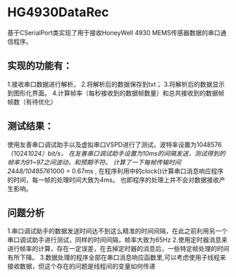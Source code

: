 # HG4930DataRec
基于CSerialPort类实现了用于接收HoneyWell 4930 MEMS传感器数据的串口通信程序。
## 实现的功能有：
1.接收串口数据进行解析，
2.将解析后的数据保存到txt；
3.将解析后的数据显示到图形化界面。
4.计算帧率（每秒接收到的数据帧数量）和总共接收到的数据帧帧数（有待优化）

## 测试结果：
使用友善串口调试助手以及虚拟串口VSPD进行了测试，波特率设置为1048576（1024*1024）bit/s，
在友善串口调试助手设置为10ms的间隔发送，测试得到的帧率为91~97之间波动，和预期不符。
计算了一下每帧传输时间 2*44*8/1048576*1000 = 0.67ms , 
在程序利用<ctime>中的clock()计算串口消息响应程序的时间，每一帧的处理时间大致为4ms。
也即程序的处理上并不会对数据接收产生影响。

## 问题分析

1.串口调试助手的数据发送时间达不到这么精准的时间间隔，在此之前利用另一个串口调试助手进行测试，同样的时间间隔，帧率大致为65Hz
2.使用定时器消息来进行帧率的计算，存在一定误差，在去掉定时器的消息后，一些特定帧处理的时间有所下降。
3.数据处理的程序全部在串口消息响应函数里,可以考虑使用子线程来接收数据，但这个存在的问题是线程间的变量如何传递 

